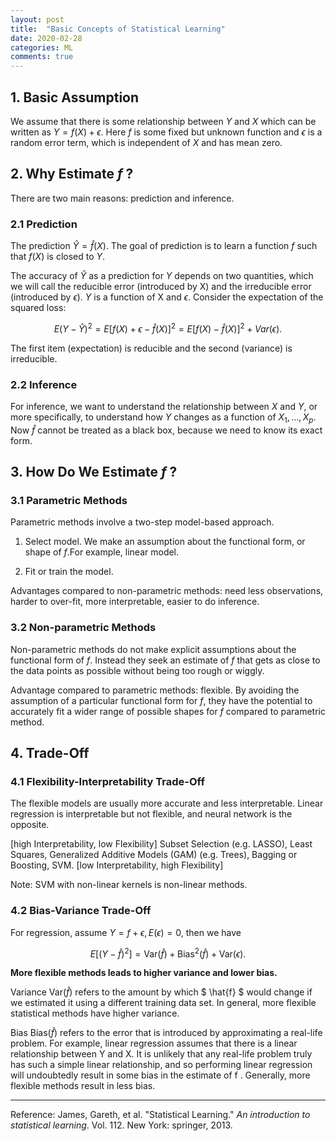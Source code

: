 ```yaml
---
layout: post
title:  "Basic Concepts of Statistical Learning"
date: 2020-02-28
categories: ML
comments: true
---
```


## 1. Basic Assumption

We assume that there is some relationship between $Y$ and $X$ which can be written as $Y = f(X) + \epsilon$. Here $f$ is some fixed but unknown function and $\epsilon$ is a random error term, which is independent of $X$ and has mean zero. 

## 2. Why Estimate $f$ ?

There are two main reasons: prediction and inference.

### 2.1 Prediction

The prediction $\hat{Y} = \hat{f}(X).$ The goal of prediction is to learn a function $f$ such that $f(X)$ is closed to $Y$.

The accuracy of $\hat{Y}$ as a prediction for $Y$ depends on two quantities, which we will call the reducible error (introduced by X) and the irreducible error (introduced by $\epsilon$). $Y$ is a function of X and $\epsilon$. Consider the expectation of the squared loss:

$$
E(Y-\hat{Y})^2 = E[f(X)+\epsilon-\hat{f}(X)]^2 = E[f(X)-\hat{f}(X)]^2+Var(\epsilon).
$$

The first item (expectation) is reducible and the second (variance) is irreducible.                     

### 2.2 Inference

For inference, we want to understand the relationship between $X$ and $Y$, or more specifically, to understand how $Y$ changes as a function of $X_1 , . . . , X_p$. Now $\hat{f}$ cannot be treated as a black box, because we need to know its exact form. 

## 3. How Do We Estimate $f$ ?

### 3.1 Parametric Methods

Parametric methods involve a two-step model-based approach.

1. Select model. We make an assumption about the functional form, or shape of $f$.For example, linear model. 

2. Fit or train the model. 

Advantages compared to non-parametric methods: need less observations, harder to over-fit, more interpretable, easier to do inference.

### 3.2 Non-parametric Methods

Non-parametric methods do not make explicit assumptions about the functional form of $f$. Instead they seek an estimate of $f$ that gets as close to the data points as possible without being too rough or wiggly. 

Advantage compared to parametric methods: flexible. By avoiding the assumption of a particular functional form for $f$, they have the potential to accurately fit a wider range of possible shapes for $f$ compared to parametric method.

## 4. Trade-Off 

### 4.1 Flexibility-Interpretability Trade-Off

The flexible models are usually more accurate and less interpretable. Linear regression is interpretable but not flexible, and neural network is the opposite. 

[high Interpretability, low Flexibility] Subset Selection (e.g. LASSO), Least Squares, Generalized Additive Models (GAM) (e.g. Trees), Bagging or Boosting, SVM. [low Interpretability, high Flexibility] 

Note: SVM with non-linear kernels is non-linear methods.

### 4.2 Bias-Variance Trade-Off

For regression, assume $Y = f+\epsilon,E(\epsilon) = 0$, then we have 

$$
E[(Y-\hat{f})^2] = \text{Var}(\hat{f}) + \text{Bias}^2(\hat{f}) + \text{Var}(\epsilon).
$$

**More flexible methods leads to higher variance and lower bias.**

Variance $\text{Var}(\hat{f})$ refers to the amount by which $ \hat{f} $ would change if we estimated it using a different training data set. In general, more flexible statistical methods have higher variance.

Bias $\text{Bias}(\hat{f})$ refers to the error that is introduced by approximating a real-life problem. For example, linear regression assumes that there is a linear relationship between Y and X. It is unlikely that any real-life problem truly has such a simple linear relationship, and so performing linear regression will undoubtedly result in some bias in the estimate of f . Generally, more flexible methods result in less bias.



---

Reference: James, Gareth, et al. "Statistical Learning." *An introduction to statistical learning*. Vol. 112. New York: springer, 2013.